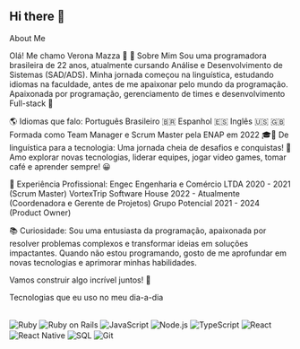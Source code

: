## Hi there 👋
About Me

Olá! Me chamo Verona Mazza 👋 👋 Sobre Mim Sou uma programadora brasileira de 22 anos, atualmente cursando Análise e Desenvolvimento de Sistemas (SAD/ADS). Minha jornada começou na linguística, estudando idiomas na faculdade, antes de me apaixonar pelo mundo da programação. Apaixonada por programação, gerenciamento de times e desenvolvimento Full-stack 🌱

🌎 Idiomas que falo: Português Brasileiro 🇧🇷 Espanhol 🇪🇸 Inglês 🇺🇸 🇬🇧 Formada como Team Manager e Scrum Master pela ENAP em 2022 🎓👋 De linguística para a tecnologia: Uma jornada cheia de desafios e conquistas! 🌟 Amo explorar novas tecnologias, liderar equipes, jogar video games, tomar café e aprender sempre! 😀

🌟 Experiência Profissional: Engec Engenharia e Comércio LTDA 2020 - 2021 (Scrum Master) VortexTrip Software House 2022 - Atualmente (Coordenadora e Gerente de Projetos) Grupo Potencial 2021 - 2024 (Product Owner)

📚 Curiosidade: Sou uma entusiasta da programação, apaixonada por resolver problemas complexos e transformar ideias em soluções impactantes. Quando não estou programando, gosto de me aprofundar em novas tecnologias e aprimorar minhas habilidades.

Vamos construir algo incrível juntos! 🚀

Tecnologias que eu uso no meu dia-a-dia


<div style="display : inline_block"><br/> <img align="center" alt="Ruby" src="https://img.shields.io/badge/Ruby-CC342D?style=for-the-badge&logo=ruby&logoColor=white" /> <img align="center" alt="Ruby on Rails" src="https://img.shields.io/badge/Ruby%20on%20Rails-CC0000?style=for-the-badge&logo=ruby-on-rails&logoColor=white" /> <img align="center" alt="JavaScript" src="https://img.shields.io/badge/JavaScript-F7DF1E?style=for-the-badge&logo=javascript&logoColor=black" /> <img align="center" alt="Node.js" src="https://img.shields.io/badge/Node.js-43853D?style=for-the-badge&logo=node.js&logoColor=white" /> <img align="center" alt="TypeScript" src="https://img.shields.io/badge/TypeScript-007ACC?style=for-the-badge&logo=typescript&logoColor=white" /> <img align="center" alt="React" src="https://img.shields.io/badge/React-20232A?style=for-the-badge&logo=react&logoColor=61DAFB" /> <img align="center" alt="React Native" src="https://img.shields.io/badge/React_Native-20232A?style=for-the-badge&logo=react&logoColor=61DAFB" /> <img align="center" alt="SQL" src="https://img.shields.io/badge/SQL-316192?style=for-the-badge&logo=postgresql&logoColor=white" /> <img align="center" alt="Git" src="https://img.shields.io/badge/GIT-E44C30?style=for-the-badge&logo=git&logoColor=white" /> </div> <br/>
